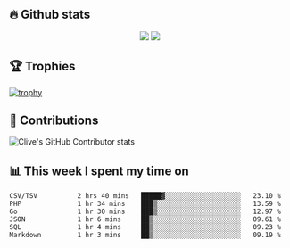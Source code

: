 ## &#128293; Github stats

<!-- GitHub Readme Streak Stats - https://github.com/DenverCoder1/github-readme-streak-stats -->
<p align="center">

<picture>
  <source 
    srcset="https://github-readme-stats.vercel.app/api?username=clivewalkden&count_private=true&show_icons=true&theme=darcula"
    media="(prefers-color-scheme: dark)"
  />
  <source
    srcset="https://github-readme-stats.vercel.app/api?username=clivewalkden&count_private=true&show_icons=true&theme=calm"
    media="(prefers-color-scheme: light), (prefers-color-scheme: no-preference)"
  />
  <img src="https://github-readme-stats.vercel.app/api?username=clivewalkden&count_private=true&show_icons=true&theme=darcula" />
</picture>

<a href="https://git.io/streak-stats" target="_blank">
  <img src="http://github-readme-streak-stats.herokuapp.com?user=clivewalkden&theme=darcula&date_format=j%20M%5B%20Y%5D" />
</a>

</p>

## &#127942; Trophies
[![trophy](https://github-profile-trophy.vercel.app/?username=clivewalkden&theme=onedark)](https://github.com/clivewalkden/github-profile-trophy)

## &#129309; Contributions
![Clive's GitHub Contributor stats](https://github-contributor-stats.vercel.app/api?username=clivewalkden)

## &#128202; This week I spent my time on
<!--START_SECTION:waka-->

```text
CSV/TSV          2 hrs 40 mins   █████▓░░░░░░░░░░░░░░░░░░░   23.10 %
PHP              1 hr 34 mins    ███▒░░░░░░░░░░░░░░░░░░░░░   13.59 %
Go               1 hr 30 mins    ███▒░░░░░░░░░░░░░░░░░░░░░   12.97 %
JSON             1 hr 6 mins     ██▒░░░░░░░░░░░░░░░░░░░░░░   09.61 %
SQL              1 hr 4 mins     ██▒░░░░░░░░░░░░░░░░░░░░░░   09.23 %
Markdown         1 hr 3 mins     ██▒░░░░░░░░░░░░░░░░░░░░░░   09.19 %
```

<!--END_SECTION:waka-->
